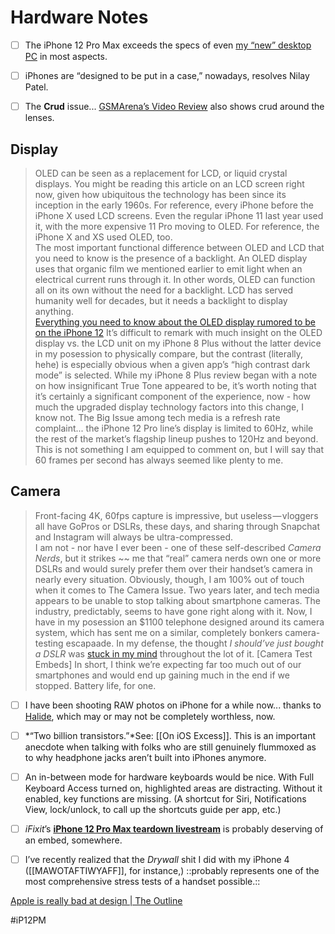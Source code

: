 # Hardware Notes
- [ ] The iPhone 12 Pro Max exceeds the specs of even [my “new” desktop PC](https://bilge.world/hp-envy-desktop) in most aspects.

- [ ] iPhones are “designed to be put in a case,” nowadays, resolves Nilay Patel.

- [ ] The **Crud** issue...
[GSMArena’s Video Review](https://youtu.be/TfRtC5cQCpA) also shows crud around the lenses.

## Display
> OLED can be seen as a replacement for LCD, or liquid crystal displays. You might be reading this article on an LCD screen right now, given how ubiquitous the technology has been since its inception in the early 1960s. For reference, every iPhone before the iPhone X used LCD screens. Even the regular iPhone 11 last year used it, with the more expensive 11 Pro moving to OLED. For reference, the iPhone X and XS used OLED, too.  
> The most important functional difference between OLED and LCD that you need to know is the presence of a backlight. An OLED display uses that organic film we mentioned earlier to emit light when an electrical current runs through it. In other words, OLED can function all on its own without the need for a backlight. LCD has served humanity well for decades, but it needs a backlight to display anything.  
[Everything you need to know about the OLED display rumored to be on the iPhone 12](https://mashable.com/article/oled-explained-iphone-apple/)
It’s difficult to remark with much insight on the OLED display vs. the LCD unit on my iPhone 8 Plus without the latter device in my posession to physically compare, but the contrast (literally, hehe) is especially obvious when a given app’s “high contrast dark mode” is selected. While my iPhone 8 Plus review began with a note on how insignificant True Tone appeared to be, it’s worth noting that it’s certainly a significant component of the experience, now - how much the upgraded display technology factors into this change, I know not.
The Big Issue among tech media is a refresh rate complaint... the iPhone 12 Pro line’s display is limited to 60Hz, while the rest of the market’s flagship lineup pushes to 120Hz and beyond. This is not something I am equipped to comment on, but I will say that 60 frames per second has always seemed like plenty to me.

## Camera
> Front-facing 4K, 60fps capture is impressive, but useless — vloggers all have GoPros or DSLRs, these days, and sharing through Snapchat and Instagram will always be ultra-compressed.   
I am not - nor have I ever been - one of these self-described *Camera Nerds*, but it strikes ~~ me that “real” camera nerds own one or more DSLRs and would surely prefer them over their handset’s camera in nearly every situation. Obviously, though, I am 100% out of touch when it comes to The Camera Issue. Two years later, and tech media appears to be unable to stop talking about smartphone cameras. The industry, predictably, seems to have gone right along with it. Now, I have in my posession an $1100 telephone designed around its camera system, which has sent me on a similar, completely bonkers camera-testing escapaade. In my defense, the thought *I should’ve just bought a DSLR* was [stuck in my mind](https://twitter.com/neoyokel/status/1344559416968966144?s=21) throughout the lot of it.
[Camera Test Embeds]
In short, I think we’re expecting far too much out of our smartphones and would end up gaining much in the end if we stopped. Battery life, for one.
- [ ] I have been shooting RAW photos on iPhone for a while now... thanks to [Halide](https://apps.apple.com/us/app/halide-mark-ii-pro-camera/id885697368), which may or may not be completely worthless, now.

- [ ] *“Two billion transistors.”*See: [[On iOS Excess]]. This is an important anecdote when talking with folks who are still genuinely flummoxed as to why headphone jacks aren’t built into iPhones anymore. 

- [ ] An in-between mode for hardware keyboards would be nice. With Full Keyboard Access turned on, highlighted areas are distracting. Without it enabled, key functions are missing. (A shortcut for Siri, Notifications View, lock/unlock, to call up the shortcuts guide per app, etc.)

- [ ] *iFixit*’s **[iPhone 12 Pro Max teardown livestream](https://youtu.be/EXjDFdNVnXo)** is probably deserving of an embed, somewhere.

- [ ] I’ve recently realized that the *Drywall* shit I did with my iPhone 4 ([[MAWOTAFTIWYAFF]], for instance,) ::probably represents one of the most comprehensive stress tests of a handset possible.::

[Apple is really bad at design | The Outline](https://theoutline.com/post/2352/apple-is-really-bad-at-design)

#iP12PM